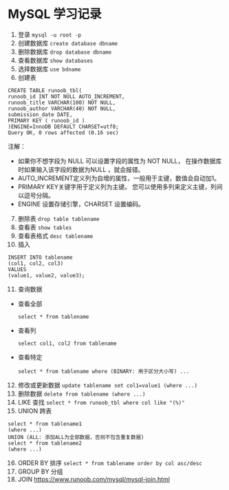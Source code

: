 # MySQL 学习记录
1. 登录 `mysql -u root -p`
2. 创建数据库 `create database dbname`
3. 删除数据库 `drop database dbname`
4. 查看数据库 `show databases`
5. 选择数据库 `use bdname`
6. 创建表
```mysql
CREATE TABLE runoob_tbl(
runoob_id INT NOT NULL AUTO_INCREMENT,
runoob_title VARCHAR(100) NOT NULL,
runoob_author VARCHAR(40) NOT NULL,
submission_date DATE,
PRIMARY KEY ( runoob_id )
)ENGINE=InnoDB DEFAULT CHARSET=utf8;
Query OK, 0 rows affected (0.16 sec)
```
注解：
- 如果你不想字段为 NULL 可以设置字段的属性为 NOT NULL， 在操作数据库时如果输入该字段的数据为NULL ，就会报错。
- AUTO_INCREMENT定义列为自增的属性，一般用于主键，数值会自动加1。
- PRIMARY KEY关键字用于定义列为主键。 您可以使用多列来定义主键，列间以逗号分隔。
- ENGINE 设置存储引擎，CHARSET 设置编码。
7. 删除表 `drop table tablename`
8. 查看表 `show tables`
9. 查看表格式 `desc tablename`
10. 插入
```mysql
INSERT INTO tablename
(col1, col2, col3)
VALUES
(value1, value2, value3);
```
11. 查询数据
- 查看全部
    ```mysql
    select * from tablename
    ```
- 查看列
    ```mysql
    select col1, col2 from tablename
    ```
- 查看特定
    ```mysql
    select * from tablename where (BINARY: 用于区分大小写) ...
    ```
12. 修改或更新数据 `update tablename set col1=value1 (where ...)`
13. 删除数据 `delete from tablename (where ...)`
14. LIKE 查找 `select * from runoob_tbl where col like "(%)"`
15. UNION 跨表
```
select * from tablename1
(where ...)
UNION (ALL: 添加ALL为全部数据，否则不包含重复数据)
select * from tablename2
(where ...)
```
16. ORDER BY 排序 `select * from tablename order by col asc/desc`
17. GROUP BY 分组 
18. JOIN https://www.runoob.com/mysql/mysql-join.html

